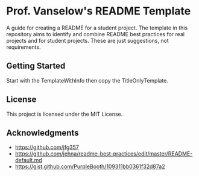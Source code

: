 # Prof. Vanselow's README Template

A guide for creating a README for a student project. The template in this repository aims to identify and combine README best practices for real projects and for student projects. These are just suggestions, not requirements.     

## Getting Started

Start with the TemplateWithInfo then copy the TitleOnlyTemplate.   

## License

This project is licensed under the MIT License.

## Acknowledgments

* https://github.com/jfg357
* https://github.com/jehna/readme-best-practices/edit/master/README-default.md
* https://gist.github.com/PurpleBooth/109311bb0361f32d87a2
